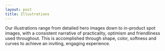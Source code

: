 ```yaml
---
layout: post
title: Illustrations
---
```


Our illustrations range from detailed hero images down to in-product spot images, with a consistent narrative of practicality, optimism and friendliness used throughout. This is accomplished through shape, color, softness and curves to achieve an inviting, engaging experience.
